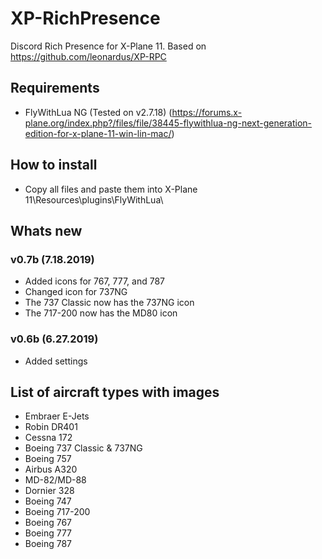 # XP-RichPresence
Discord Rich Presence for X-Plane 11.
Based on https://github.com/leonardus/XP-RPC
## Requirements
- FlyWithLua NG (Tested on v2.7.18) (https://forums.x-plane.org/index.php?/files/file/38445-flywithlua-ng-next-generation-edition-for-x-plane-11-win-lin-mac/)
## How to install
- Copy all files and paste them into X-Plane 11\Resources\plugins\FlyWithLua\
## Whats new
### v0.7b (7.18.2019)
- Added icons for 767, 777, and 787
- Changed icon for 737NG
- The 737 Classic now has the 737NG icon
- The 717-200 now has the MD80 icon
### v0.6b (6.27.2019)
- Added settings
## List of aircraft types with images
- Embraer E-Jets
- Robin DR401
- Cessna 172
- Boeing 737 Classic & 737NG
- Boeing 757
- Airbus A320
- MD-82/MD-88
- Dornier 328
- Boeing 747
- Boeing 717-200
- Boeing 767
- Boeing 777
- Boeing 787